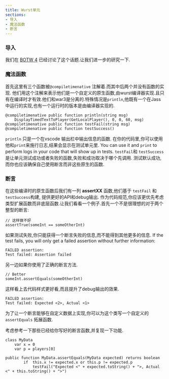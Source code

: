 ```yaml
---
title: Wurst单元
sections:
- 导入
- 魔法函数
- 断言
---
```


### 导入

我们在
[BOTW 4](https://wurstlang.org/blog/bestofthewurst4.html) 已经讨论了这个话题.让我们进一步的研究一下.

### 魔法函数
首先这里有三个函数被`@compiletimenative` 注解着.而其中后两个并没有函数的实现.
他们用这个注解来表示他们是一个自定义的原生函数,由wurst编译器实现.且只有在编译时才有效.他们和war3是分离的.特殊情况是`println`,他既有一个在Jass中运行的实现,也有一个运行时的版本是由编译器实现的.


```wurst
@compiletimenative public function println(string msg)
	DisplayTimedTextToPlayer(GetLocalPlayer(), 0, 0, 60, msg)
@compiletimenative public function testFail(string msg)
@compiletimenative public function testSuccess()
```

`println` 只是一个在vscode 输出栏中输出信息的函数.
在你的代码里,你可以使用他和`print`来施行日志,结果会显示在测试单元里.
You can use it and `print` to perform logs in your code that will show up in tests.
`testFail`和 `testSuccess` 是让单元测试成功或者失败的函数,失败和成功取决于哪个先调用.
测试默认成功,而你也应该确保自己使用断言而非这些原生的函数.


### 断言
在这些编译时的原生函数后我们有一列
__assertXX__ 函数,他们基于 `testFail` 和 `testSuccess`构建, 提供更好的API和debug输出.
作为代码规范,你应该更优先考虑类型扩展函数而非底层函数.让我们看看一个例子.首先一个不是很理想的对于两个整型的断言:

```wurst
// 这样做不好
assertTrue(someInt == someOtherInt)
```
如果测试失败,你只能获得一个断言失败的信息,而不能得到其他更多的信息.
If the test fails, you will only get a failed assertion without further information:


```
FAILED assertion:
Test failed: Assertion failed
```

另一边如果你使用了正确的断言方法.

```wurst
// Better
someInt.assertEquals(someOtherInt)
```
这样看上去代码样式更好看,而且提升了debug输出的效果.
```
FAILED assertion:
Test failed: Expected <2>, Actual <1>
```
为了让一个断言能够在自定义数据上实现,你可以为这个类写一个自定义的
 `assertEquals` 拓展函数.
 
考虑参考一下那些已经给你写好的断言函数,并复现一下功能.


```wurst
class MyData
	var x = 0
	var p = players[0]

public function MyData.assertEquals(MyData expected) returns boolean
		if  this.x != expected.x or this.p != expected.p
			testFail("Expected <" + expected.toString() + ">, Actual <" + this.toString() + ">")
```

